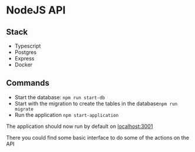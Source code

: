 # NodeJS API
## Stack
- Typescript
- Postgres
- Express
- Docker

## Commands
- Start the database: `npm run start-db`
- Start with the migration to create the tables in the database`npm run migrate`
- Run the application `npm start-application`

The application should now run by default on [localhost:3001](http://localHost:3001)

There you could find some basic interface to do some of the actions on the API
